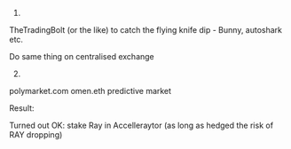 1.

TheTradingBolt (or the like) to catch the flying knife dip - Bunny, autoshark etc.


Do same thing on centralised exchange

2.
polymarket.com
omen.eth predictive market


Result:

Turned out OK: stake Ray in Accelleraytor (as long as hedged the risk of RAY dropping)
